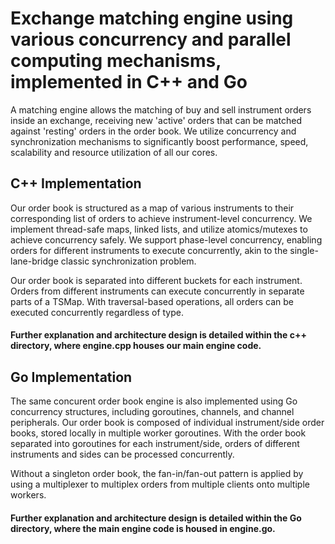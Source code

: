 # Exchange matching engine using various concurrency and parallel computing mechanisms, implemented in C++ and Go

A matching engine allows the matching of buy and sell instrument orders inside an exchange, receiving new 'active' orders that can be matched against 'resting' orders in the order book. We utilize concurrency and synchronization mechanisms to significantly boost performance, speed, scalability and resource utilization of all our cores.

## C++ Implementation
Our order book is structured as a map of various instruments to their corresponding list of orders to achieve instrument-level concurrency. We implement thread-safe maps, linked lists, and utilize atomics/mutexes to achieve concurrency safely.
We support phase-level concurrency, enabling orders for different instruments to execute concurrently, akin to the single-lane-bridge classic synchronization problem. 

Our order book is separated into different buckets for each instrument. Orders from different instruments can execute concurrently in separate parts of a TSMap. With
traversal-based operations, all orders can be executed concurrently regardless of type. 

#### Further explanation and architecture design is detailed within the c++ directory, where engine.cpp houses our main engine code.

## Go Implementation
The same concurent order book engine is also implemented using Go concurrency structures, including goroutines, channels, and channel peripherals. 
Our order book is composed of individual instrument/side order books, stored locally in multiple worker goroutines. With the order book separated into goroutines for each instrument/side, orders of different instruments and sides can be processed concurrently.

Without a singleton order book, the fan-in/fan-out pattern is applied by using a multiplexer to multiplex orders from multiple clients onto multiple workers.

#### Further explanation and architecture design is detailed within the Go directory, where the main engine code is housed in engine.go.

